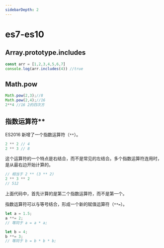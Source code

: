 ```yaml
---
sidebarDepth: 2
---
```


# es7-es10

## Array.prototype.includes

```js
const arr = [1,2,3,4,5,6,7]
console.log(arr.includes(4)) //true
```

## Math.pow

```js
Math.pow(2,3);//8
Math.pow(2,4);//16
2**4 //16 2的四次方
```

## 指数运算符**

ES2016 新增了一个指数运算符（`**`）。

```javascript
2 ** 2 // 4
2 ** 3 // 8
```

这个运算符的一个特点是右结合，而不是常见的左结合。多个指数运算符连用时，是从最右边开始计算的。

```javascript
// 相当于 2 ** (3 ** 2)
2 ** 3 ** 2
// 512
```

上面代码中，首先计算的是第二个指数运算符，而不是第一个。

指数运算符可以与等号结合，形成一个新的赋值运算符（`**=`）。

```javascript
let a = 1.5;
a **= 2;
// 等同于 a = a * a;

let b = 4;
b **= 3;
// 等同于 b = b * b * b;
```





